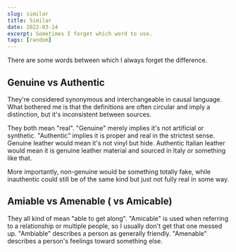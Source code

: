 ```yaml
---
slug: similar
title: Similar
date: 2022-03-14
excerpt: Sometimes I forget which word to use.
tags: [random]
---
```


There are some words between which I always forget the difference.

## Genuine vs Authentic

They're considered synonymous and interchangeable in causal language. What bothered me is that the definitions are often circular and imply a distinction, but it's inconsistent between sources.

They both mean "real". "Genuine" merely implies it's not artificial or synthetic. "Authentic" implies it is proper and real in the strictest sense. Genuine leather would mean it's not vinyl but hide. Authentic Italian leather would mean it is genuine leather material and sourced in Italy or something like that.

More importantly, non-genuine would be something totally fake, while inauthentic could still be of the same kind but just not fully real in some way.

## Amiable vs Amenable ( vs Amicable)

They all kind of mean "able to get along". "Amicable" is used when referring to a relationship or multiple people, so I usually don't get that one messed up. "Ambiable" describes a person as generally friendly. "Amenable" describes a person's feelings toward something else.
